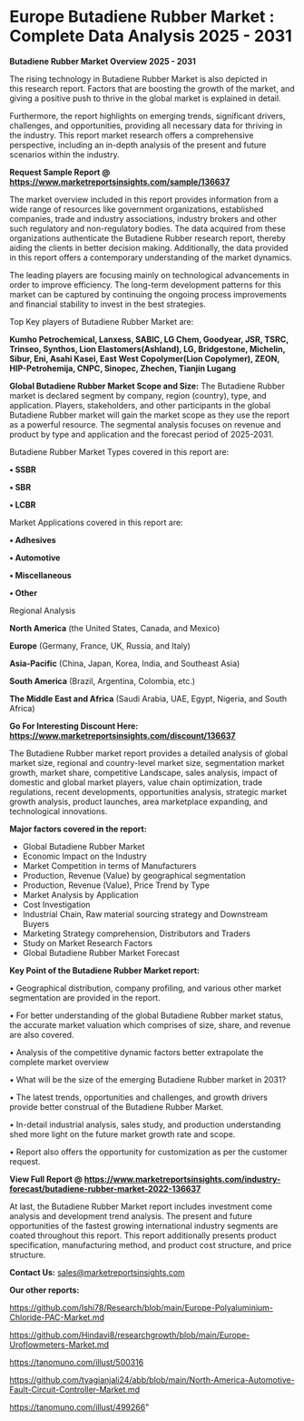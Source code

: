 # Europe Butadiene Rubber Market : Complete Data Analysis 2025 - 2031

<Strong> Butadiene Rubber Market Overview 2025 - 2031</strong>

The rising technology in Butadiene Rubber Market is also depicted in this research report. Factors that are boosting the growth of the market, and giving a positive push to thrive in the global market is explained in detail.

Furthermore, the report highlights on emerging trends, significant drivers, challenges, and opportunities, providing all necessary data for thriving in the industry. This report market research offers a comprehensive perspective, including an in-depth analysis of the present and future scenarios within the industry.

<strong>Request Sample Report @ <a href=https://www.marketreportsinsights.com/sample/136637>https://www.marketreportsinsights.com/sample/136637</a></strong>

The market overview included in this report provides information from a wide range of resources like government organizations, established companies, trade and industry associations, industry brokers and other such regulatory and non-regulatory bodies. The data acquired from these organizations authenticate the Butadiene Rubber research report, thereby aiding the clients in better decision making. Additionally, the data provided in this report offers a contemporary understanding of the market dynamics.

The leading players are focusing mainly on technological advancements in order to improve efficiency. The long-term development patterns for this market can be captured by continuing the ongoing process improvements and financial stability to invest in the best strategies.

Top Key players of Butadiene Rubber Market are:

<strong>Kumho Petrochemical, Lanxess, SABIC, LG Chem, Goodyear, JSR, TSRC, Trinseo, Synthos, Lion Elastomers(Ashland), LG, Bridgestone, Michelin, Sibur, Eni, Asahi Kasei, East West Copolymer(Lion Copolymer), ZEON, HIP-Petrohemija, CNPC, Sinopec, Zhechen, Tianjin Lugang</strong>

<strong><b>Global Butadiene Rubber Market Scope and Size:</b></strong>
The Butadiene Rubber market is declared segment by company, region (country), type, and application. Players, stakeholders, and other participants in the global Butadiene Rubber market will gain the market scope as they use the report as a powerful resource. The segmental analysis focuses on revenue and product by type and application and the forecast period of 2025-2031.

Butadiene Rubber Market Types covered in this report are:

<strong>• SSBR

• SBR

• LCBR</strong>

Market Applications covered in this report are:

<strong>• Adhesives

• Automotive

• Miscellaneous

• Other</strong> 

Regional Analysis

<strong>North America</strong> (the United States, Canada, and Mexico)

<strong>Europe</strong> (Germany, France, UK, Russia, and Italy)

<strong>Asia-Pacific</strong> (China, Japan, Korea, India, and Southeast Asia)

<strong>South America</strong> (Brazil, Argentina, Colombia, etc.)

<strong>The Middle East and Africa</strong> (Saudi Arabia, UAE, Egypt, Nigeria, and South Africa)

<strong>Go For Interesting Discount Here: <a href=https://www.marketreportsinsights.com/discount/136637>https://www.marketreportsinsights.com/discount/136637</a></strong>

The Butadiene Rubber market report provides a detailed analysis of global market size, regional and country-level market size, segmentation market growth, market share, competitive Landscape, sales analysis, impact of domestic and global market players, value chain optimization, trade regulations, recent developments, opportunities analysis, strategic market growth analysis, product launches, area marketplace expanding, and technological innovations.

<strong><b>Major factors covered in the report:</b></strong>
<ul>
  <li>Global Butadiene Rubber Market </li>
  <li>Economic Impact on the Industry</li>
  <li>Market Competition in terms of Manufacturers</li>
  <li>Production, Revenue (Value) by geographical segmentation</li>
  <li>Production, Revenue (Value), Price Trend by Type</li>
  <li>Market Analysis by Application</li>
  <li>Cost Investigation</li>
  <li>Industrial Chain, Raw material sourcing strategy and Downstream Buyers</li>
  <li>Marketing Strategy comprehension, Distributors and Traders</li>
  <li>Study on Market Research Factors</li>
  <li>Global Butadiene Rubber Market Forecast</li>
</ul>

<strong><b>Key Point of the Butadiene Rubber Market report:</b></strong>

• Geographical distribution, company profiling, and various other market segmentation are provided in the report.

• For better understanding of the global Butadiene Rubber market status, the accurate market valuation which comprises of size, share, and revenue are also covered.

• Analysis of the competitive dynamic factors better extrapolate the complete market overview

• What will be the size of the emerging Butadiene Rubber market in 2031?

• The latest trends, opportunities and challenges, and growth drivers provide better construal of the Butadiene Rubber Market.

• In-detail industrial analysis, sales study, and production understanding shed more light on the future market growth rate and scope.

• Report also offers the opportunity for customization as per the customer request.

<strong><b>View Full Report @ <a href=https://www.marketreportsinsights.com/industry-forecast/butadiene-rubber-market-2022-136637>https://www.marketreportsinsights.com/industry-forecast/butadiene-rubber-market-2022-136637</a></b></strong>


At last, the Butadiene Rubber Market report includes investment come analysis and development trend analysis. The present and future opportunities of the fastest growing international industry segments are coated throughout this report. This report additionally presents product specification, manufacturing method, and product cost structure, and price structure.

<strong>Contact Us:</strong>
sales@marketreportsinsights.com

<strong>Our other reports:</strong>

<a href=https://github.com/Ishi78/Research/blob/main/Europe-Polyaluminium-Chloride-PAC-Market.md>https://github.com/Ishi78/Research/blob/main/Europe-Polyaluminium-Chloride-PAC-Market.md</a>

<a href=https://github.com/Hindavi8/researchgrowth/blob/main/Europe-Uroflowmeters-Market.md>https://github.com/Hindavi8/researchgrowth/blob/main/Europe-Uroflowmeters-Market.md</a>

<a href=https://tanomuno.com/illust/500316>https://tanomuno.com/illust/500316</a>

<a href=https://github.com/tyagianjali24/abb/blob/main/North-America-Automotive-Fault-Circuit-Controller-Market.md>https://github.com/tyagianjali24/abb/blob/main/North-America-Automotive-Fault-Circuit-Controller-Market.md</a>

<a href=https://tanomuno.com/illust/499266>https://tanomuno.com/illust/499266</a>"
